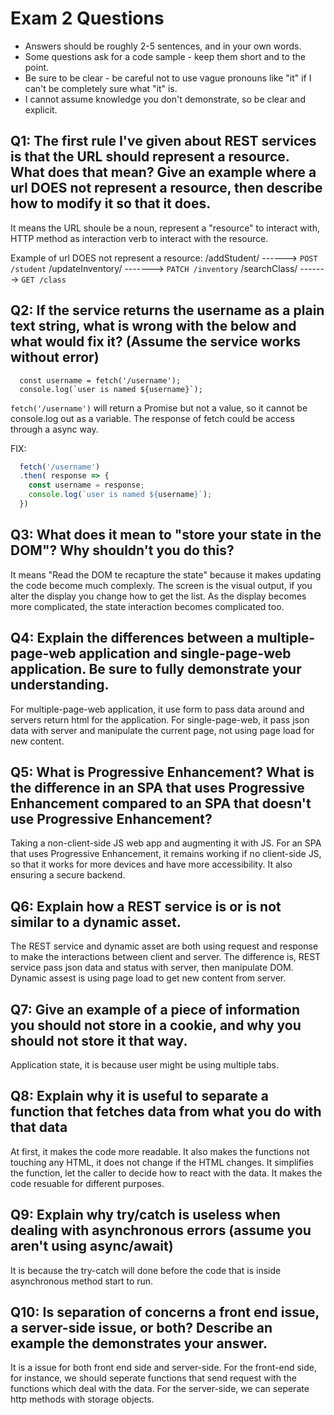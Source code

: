 # Exam 2 Questions

* Answers should be roughly 2-5 sentences, and in your own words.  
* Some questions ask for a code sample - keep them short and to the point.
* Be sure to be clear - be careful not to use vague pronouns like "it" if I can't be completely sure what "it" is.
* I cannot assume knowledge you don't demonstrate, so be clear and explicit.

## Q1: The first rule I've given about REST services is that the URL should represent a resource.  What does that mean?  Give an example where a url DOES not represent a resource, then describe how to modify it so that it does.

It means the URL shoule be a noun, represent a "resource" to interact with, HTTP method as interaction verb to interact with the resource.

Example of url DOES not represent a resource:
    /addStudent/    ------>  `POST /student`
    /updateInventory/    ------->  `PATCH /inventory`
    /searchClass/    ------->  `GET /class`


## Q2: If the service returns the username as a plain text string, what is wrong with the below and what would fix it? (Assume the service works without error)
```
  const username = fetch('/username');
  console.log(`user is named ${username}`);
```  
`fetch('/username')` will return a Promise but not a value, so it cannot be console.log out as a variable. The response of fetch could be access through a async way.

FIX:
```javascript
  fetch('/username')
  .then( response => {
    const username = response;
    console.log(`user is named ${username}`);
  })
```

## Q3: What does it mean to "store your state in the DOM"?  Why shouldn't you do this?

It means "Read the DOM te recapture the state" because it makes updating the code become much complexly. The screen is the visual output, if you alter the display you change how to get the list. As the display becomes more complicated, the state interaction becomes complicated too.

## Q4: Explain the differences between a multiple-page-web application and single-page-web application.  Be sure to fully demonstrate your understanding.

For multiple-page-web application, it use form to pass data around and servers return html for the application.
For single-page-web, it pass json data with server and manipulate the current page, not using page load for new content.

## Q5: What is Progressive Enhancement?  What is the difference in an SPA that uses Progressive Enhancement compared to an SPA that doesn't use Progressive Enhancement?

Taking a non-client-side JS web app and augmenting it with JS. For an SPA that uses Progressive Enhancement, it remains working if no client-side JS, so that it works for more devices and have more accessibility. It also ensuring a secure backend.


## Q6: Explain how a REST service is or is not similar to a dynamic asset.

The REST service and dynamic asset are both using request and response to make the interactions between client and server. The difference is, REST service pass json data and status with server, then manipulate DOM. Dynamic assest is using page load to get new content from server.

## Q7: Give an example of a piece of information you should not store in a cookie, and why you should not store it that way.

Application state, it is because user might be using multiple tabs.

## Q8: Explain why it is useful to separate a function that fetches data from what you do with that data

At first, it makes the code more readable. It also makes the functions not touching any HTML, it does not change if the HTML changes. It simplifies the function, let the caller to decide how to react with the data. It makes the code resuable for different purposes.

## Q9: Explain why try/catch is useless when dealing with asynchronous errors (assume you aren't using async/await)

It is because the try-catch will done before the code that is inside asynchronous method start to run.

## Q10: Is separation of concerns a front end issue, a server-side issue, or both?  Describe an example the demonstrates your answer.

It is a issue for both front end side and server-side. For the front-end side, for instance, we should seperate functions that send request with the functions which deal with the data. For the server-side, we can seperate http methods with storage objects.

